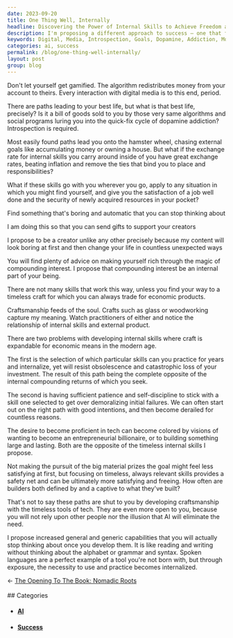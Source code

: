 ```yaml
---
date: 2023-09-20
title: One Thing Well, Internally
headline: Discovering the Power of Internal Skills to Achieve Freedom and Fulfillment.
description: I'm proposing a different approach to success – one that focuses on developing internal skills rather than external rewards. Through timeless crafts such as woodworking or glassworking but the tech equivalents, you can acquire the skills necessary to achieve economic freedom and satisfaction. With patience and self-discipline, you can develop these skills and gain the satisfaction of a job well done. Unlock the power of compounding returns through timeless internal skills.
keywords: Digital, Media, Introspection, Goals, Dopamine, Addiction, Money, House, Exchange Rate, Internal Skills, Craftsmanship, Glass, Woodworking, Timeless Craft, Economic Products, Compounding Interest, Self-Discipline, Entrepreneurial, Billionaire, AI, Alphabet, Grammar, Syntax, Spoken Languages, Exposure, Practice
categories: ai, success
permalink: /blog/one-thing-well-internally/
layout: post
group: blog
---
```



Don't let yourself get gamified. The algorithm redistributes money from your account to theirs. Every interaction with digital media is to this end, period.

There are paths leading to your best life, but what is that best life, precisely? Is it a bill of goods sold to you by those very same algorithms and social programs luring you into the quick-fix cycle of dopamine addiction? Introspection is required. 

Most easily found paths lead you onto the hamster wheel, chasing external goals like accumulating money or owning a house. But what if the exchange rate for internal skills you carry around inside of you have great exchange rates, beating inflation and remove the ties that bind you to place and responsibilities?

What if these skills go with you wherever you go, apply to any situation in which you might find yourself, and give you the satisfaction of a job well done and the security of newly acquired resources in your pocket?

Find something that's boring and automatic that you can stop thinking about 

I am doing this so that you can send gifts to support your creators 

I propose to be a creator unlike any other precisely because my content will look boring at first and then change your life in countless unexpected ways 

You will find plenty of advice on making yourself rich through the magic of compounding interest. I propose that compounding interest be an internal part of your being.

There are not many skills that work this way, unless you find your way to a timeless craft for which you can always trade for economic products. 

Craftsmanship feeds of the soul. Crafts such as glass or woodworking capture my meaning. Watch practitioners of either and notice the relationship of internal skills and external product. 

There are two problems with developing internal skills where craft is expandable for economic means in the modern age. 

The first is the selection of which particular skills can you practice for years and internalize, yet will resist obsolescence and catastrophic loss of your investment. The result of this path being the complete opposite of the internal compounding returns of which you seek. 

The second is having sufficient patience and self-discipline to stick with a skill one selected to get over demoralizing initial failures. We can often start out on the right path with good intentions, and then become derailed for countless reasons.

The desire to become proficient in tech can become colored by visions of wanting to become an entrepreneurial billionaire, or to building something large and lasting. Both are the opposite of the timeless internal skills I propose.

Not making the pursuit of the big material prizes the goal might feel less satisfying at first, but focusing on timeless, always relevant skills provides a safety net and can be ultimately more satisfying and freeing. How often are builders both defined by and a captive to what they've built?

That's not to say these paths are shut to you by developing craftsmanship with the timeless tools of tech. They are even more open to you, because you will not rely upon other people nor the illusion that AI will eliminate the need. 

I propose increased general and generic capabilities that you will actually stop thinking about once you develop them. It is like reading and writing without thinking about the alphabet or grammar and syntax. Spoken languages are a perfect example of a tool you're not born with, but through exposure, the necessity to use and practice becomes internalized. 


<div class="arrow-links"><div class="post-nav-prev"><span class="arrow">&larr;&nbsp;</span><a href="/blog/the-opening-to-the-book-nomadic-roots/">The Opening To The Book: Nomadic Roots</a></div> &nbsp; <div class="post-nav-next"><a href=""></a></div></div>
## Categories

<ul>
<li><h4><a href='/ai/'>AI</a></h4></li>
<li><h4><a href='/success/'>Success</a></h4></li></ul>